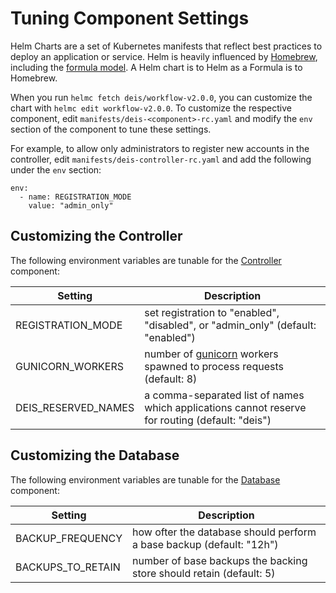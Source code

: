# Tuning Component Settings

Helm Charts are a set of Kubernetes manifests that reflect best practices to deploy an application
or service. Helm is heavily influenced by [Homebrew](http://brew.sh/), including the
[formula model](https://github.com/Homebrew/homebrew-core). A Helm chart is to Helm as a Formula
is to Homebrew.

When you run `helmc fetch deis/workflow-v2.0.0`, you can customize the chart with
`helmc edit workflow-v2.0.0`. To customize the respective component, edit
`manifests/deis-<component>-rc.yaml` and modify the `env` section of the component to tune these
settings.

For example, to allow only administrators to register new accounts in the controller,
edit `manifests/deis-controller-rc.yaml` and add the following under the `env` section:

```
env:
  - name: REGISTRATION_MODE
    value: "admin_only"
```

## Customizing the Controller

The following environment variables are tunable for the [Controller][] component:

Setting             | Description
------------------- | ---------------------------------
REGISTRATION_MODE   | set registration to "enabled", "disabled", or "admin_only" (default: "enabled")
GUNICORN_WORKERS    | number of [gunicorn][] workers spawned to process requests (default: 8)
DEIS_RESERVED_NAMES | a comma-separated list of names which applications cannot reserve for routing (default: "deis")

## Customizing the Database

The following environment variables are tunable for the [Database][] component:

Setting           | Description
----------------- | ---------------------------------
BACKUP_FREQUENCY  | how ofter the database should perform a base backup (default: "12h")
BACKUPS_TO_RETAIN | number of base backups the backing store should retain (default: 5)


[controller]: ../understanding-workflow/components.md#controller
[database]: ../understanding-workflow/components.md#database
[gunicorn]: http://gunicorn.org/
